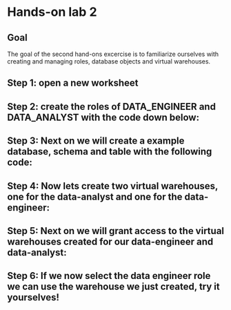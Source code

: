 # Hands-on lab 2

## Goal
The goal of the second hand-ons excercise is to familiarize ourselves with creating and managing roles, database objects and virtual warehouses.

## Step 1: open a new worksheet

## Step 2: create the roles of DATA_ENGINEER and DATA_ANALYST with the code down below:

## Step 3: Next on we will create a example database, schema and table with the following code:

## Step 4: Now lets create two virtual warehouses, one for the data-analyst and one for the data-engineer:

## Step 5: Next on we will grant access to the virtual warehouses created for our data-engineer and data-analyst:

## Step 6: If we now select the data engineer role we can use the warehouse we just created, try it yourselves! 
